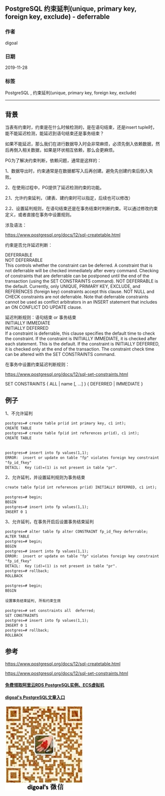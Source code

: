 ## PostgreSQL 约束延判(unique, primary key, foreign key, exclude) - deferrable    
                                                                                                             
### 作者                                                                    
digoal                                                                                                             
                                                                                                             
### 日期                                                                                                             
2019-11-28                                                                                                         
                                                                                                             
### 标签                                                                                                             
PostgreSQL , 约束延判(unique, primary key, foreign key, exclude)   
                                                                                                             
----                                                                                                             
                                                                                                             
## 背景    
当表有约束时，约束是在什么时候检测的，是在语句结束，还是insert tuple时，能不能延迟检测，能延迟到语句结束还是事务结束？  
  
如果不能延迟，那么我们在进行数据导入时会非常麻烦，必须先倒入依赖数据，然后再倒入相关数据，如果是环状相互依赖，那么会更麻烦。  
  
PG为了解决约束判断，依赖问题，通常是这样的：  
  
1、数据导出时，约束通常是在数据都写入后再创建。避免先创建约束后倒入失败。  
  
2、在使用过程中，PG提供了延迟检测约束的功能。  
  
2\.1、允许约束延判，（建表、建约束时可以指定，后续也可以修改）  
  
2\.2、设置延判规则，在语句结束还是在事务结束时判断约束。可以通过修改约束定义，或者直接在事务中设置规则。  
  
涉及语法：  
  
https://www.postgresql.org/docs/12/sql-createtable.html  
  
约束是否允许延迟判断：  
  
DEFERRABLE  
NOT DEFERRABLE  
This controls whether the constraint can be deferred. A constraint that is not deferrable will be checked immediately after every command. Checking of constraints that are deferrable can be postponed until the end of the transaction (using the SET CONSTRAINTS command). NOT DEFERRABLE is the default. Currently, only UNIQUE, PRIMARY KEY, EXCLUDE, and REFERENCES (foreign key) constraints accept this clause. NOT NULL and CHECK constraints are not deferrable. Note that deferrable constraints cannot be used as conflict arbitrators in an INSERT statement that includes an ON CONFLICT DO UPDATE clause.  
  
  
延迟判断规则：语句结束 or 事务结束  
INITIALLY IMMEDIATE  
INITIALLY DEFERRED  
If a constraint is deferrable, this clause specifies the default time to check the constraint. If the constraint is INITIALLY IMMEDIATE, it is checked after each statement. This is the default. If the constraint is INITIALLY DEFERRED, it is checked only at the end of the transaction. The constraint check time can be altered with the SET CONSTRAINTS command.  
  
  
在事务中设置约束延迟判断规则：  
  
https://www.postgresql.org/docs/12/sql-set-constraints.html  
  
SET CONSTRAINTS { ALL | name [, ...] } { DEFERRED | IMMEDIATE }  
  
## 例子  
1、不允许延判  
  
```  
postgres=# create table pr(id int primary key, c1 int);  
CREATE TABLE  
postgres=# create table fp(id int references pr(id), c1 int);  
CREATE TABLE  
  
  
postgres=# insert into fp values(1,1);  
ERROR:  insert or update on table "fp" violates foreign key constraint "fp_id_fkey"  
DETAIL:  Key (id)=(1) is not present in table "pr".  
```  
  
2、允许延判，并设置延判规则为事务结束  
  
```  
create table fp(id int references pr(id) INITIALLY DEFERRED, c1 int);  
  
postgres=# begin;  
BEGIN  
postgres=# insert into fp values(1,1);  
INSERT 0 1  
```  
  
  
3、允许延判，在事务开启后设置事务结束延判  
  
```  
postgres=# alter table fp alter CONSTRAINT fp_id_fkey deferrable;  
ALTER TABLE  
postgres=# begin;  
BEGIN  
postgres=# insert into fp values(1,1);  
ERROR:  insert or update on table "fp" violates foreign key constraint "fp_id_fkey"  
DETAIL:  Key (id)=(1) is not present in table "pr".  
postgres=# rollback;  
ROLLBACK  
  
postgres=# begin;  
BEGIN  
  
设置事务结束延判, 所有约束生效  
  
postgres=# set constraints all  deferred;  
SET CONSTRAINTS  
postgres=# insert into fp values(1,1);  
INSERT 0 1  
postgres=# rollback;  
ROLLBACK  
```  
  
## 参考  
https://www.postgresql.org/docs/12/sql-createtable.html  
  
https://www.postgresql.org/docs/12/sql-set-constraints.html  
  
  
#### [免费领取阿里云RDS PostgreSQL实例、ECS虚拟机](https://free.aliyun.com/ "57258f76c37864c6e6d23383d05714ea")
  
  
#### [digoal's PostgreSQL文章入口](https://github.com/digoal/blog/blob/master/README.md "22709685feb7cab07d30f30387f0a9ae")
  
  
![digoal's weixin](../pic/digoal_weixin.jpg "f7ad92eeba24523fd47a6e1a0e691b59")
  
